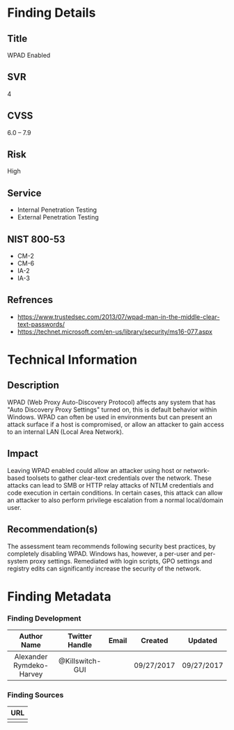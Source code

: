 
# Finding Details 

## Title
  WPAD Enabled 
## SVR
  4
## CVSS
  6.0 – 7.9
## Risk
  High
## Service
  * Internal Penetration Testing
  * External Penetration Testing 
## NIST 800-53 
  * CM-2
  * CM-6
  * IA-2
  * IA-3
## Refrences
  * https://www.trustedsec.com/2013/07/wpad-man-in-the-middle-clear-text-passwords/
  * https://technet.microsoft.com/en-us/library/security/ms16-077.aspx
 
# Technical Information

## Description 
WPAD (Web Proxy Auto-Discovery Protocol) affects any system that has "Auto Discovery Proxy Settings" turned on, this is default behavior within Windows. WPAD can often be used in environments but can present an attack surface if a host is compromised, or allow an attacker to gain access to an internal LAN (Local Area Network).

## Impact
Leaving WPAD enabled could allow an attacker using host or network-based toolsets to gather clear-text credentials over the network. These attacks can lead to SMB or HTTP relay attacks of NTLM credentials and code execution in certain conditions. In certain cases, this attack can allow an attacker to also perform privilege escalation from a normal local/domain user. 


## Recommendation(s)
The assessment team recommends following security best practices, by completely disabling WPAD. Windows has, however, a per-user and per-system proxy settings. Remediated with login scripts, GPO settings and registry edits can significantly increase the security of the network.

# Finding Metadata
### Finding Development
| Author Name | Twitter Handle | Email | Created | Updated |
|:-:|:-:|:-:|:-:|:-:|
| Alexander Rymdeko-Harvey | @Killswitch-GUI |  | 09/27/2017 | 09/27/2017 |

### Finding Sources
| URL | 
|:-:|
|  |

